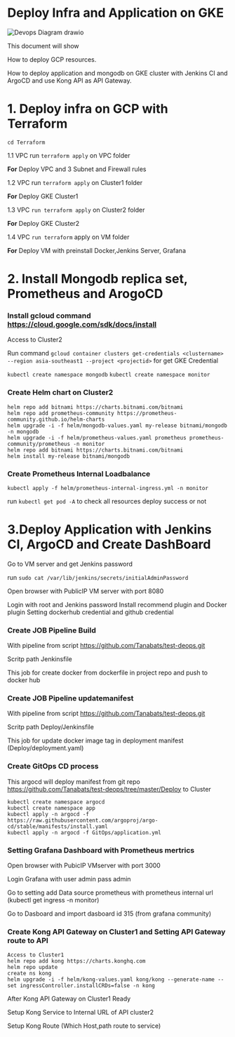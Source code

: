 
# Deploy Infra and Application on GKE

 ![Devops Diagram drawio](https://user-images.githubusercontent.com/22216934/194110881-df9de51b-5977-424d-b233-e8dab5bfb860.png) 

This document will show

How to deploy GCP resources.

How to deploy application and mongodb on GKE cluster with Jenkins CI and ArgoCD and use Kong API as API Gateway.

# 1. Deploy infra on GCP with Terraform


`cd Terraform`

1.1 VPC run `terraform apply` on VPC folder

**For** Deploy VPC and 3 Subnet and Firewall rules

1.2 VPC run `terraform apply` on Cluster1 folder

**For** Deploy GKE Cluster1

1.3 VPC `run terraform apply` on Cluster2 folder

**For** Deploy GKE Cluster2

1.4 VPC `run terraform` apply on VM folder

**For** Deploy VM with preinstall Docker,Jenkins Server, Grafana

  
# 2. Install Mongodb replica set, Prometheus and ArogoCD

### Install gcloud command https://cloud.google.com/sdk/docs/install

Access to Cluster2

Run command `gcloud container clusters get-credentials <clustername> --region asia-southeast1 --project <projectid>` for get GKE Credential
  
`kubectl create namespace mongodb`
`kubectl create namespace monitor`

### Create Helm chart on Cluster2
```
helm repo add bitnami https://charts.bitnami.com/bitnami
helm repo add prometheus-community https://prometheus-community.github.io/helm-charts
helm upgrade -i -f helm/mongodb-values.yaml my-release bitnami/mongodb -n mongodb
helm upgrade -i -f helm/prometheus-values.yaml prometheus prometheus-community/prometheus -n monitor
helm repo add bitnami https://charts.bitnami.com/bitnami
helm install my-release bitnami/mongodb
```


### Create Prometheus Internal Loadbalance
`kubectl apply -f helm/prometheus-internal-ingress.yml -n monitor`

  
run `kubectl get pod -A` to check all resources deploy success or not

  


# 3.Deploy Application with Jenkins CI, ArgoCD and Create DashBoard


Go to VM server and get Jenkins password

run `sudo cat /var/lib/jenkins/secrets/initialAdminPassword`

Open browser with PublicIP VM server with port 8080

Login with root and Jenkins password
Install recommend plugin and Docker plugin
Setting dockerhub credential and github credential


### Create JOB Pipeline Build
With pipeline from script https://github.com/Tanabats/test-deops.git

Scritp path Jenkinsfile

This job for create docker from dockerfile in project repo and push to docker hub

### Create JOB Pipeline updatemanifest
With pipeline from script https://github.com/Tanabats/test-deops.git

Scritp path Deploy/Jenkinsfile

This job for update docker image tag in deployment manifest (Deploy/deployment.yaml)


### Create GitOps CD process

This argocd will deploy manifest from git repo https://github.com/Tanabats/test-deops/tree/master/Deploy  to Cluster

```
kubectl create namespace argocd
kubectl create namespace app
kubectl apply -n argocd -f https://raw.githubusercontent.com/argoproj/argo-cd/stable/manifests/install.yaml
kubectl apply -n argocd -f GitOps/application.yml
```


### Setting Grafana Dashboard with Prometheus mertrics
Open browser with PubicIP VMserver with port 3000

Login Grafana with user admin pass admin

Go to setting add Data source prometheus with prometheus internal url (kubectl get ingress -n monitor)

Go to Dasboard and import dasboard id 315 (from grafana community)



### Create Kong API Gateway on Cluster1 and Setting API Gateway route to API
```
Access to Cluster1
helm repo add kong https://charts.konghq.com
helm repo update
create ns kong
helm upgrade -i -f helm/kong-values.yaml kong/kong --generate-name --set ingressController.installCRDs=false -n kong

```

After Kong API Gateway on Cluster1 Ready

Setup Kong Service to Internal URL of API cluster2

Setup Kong Route (Which Host,path route to service)

